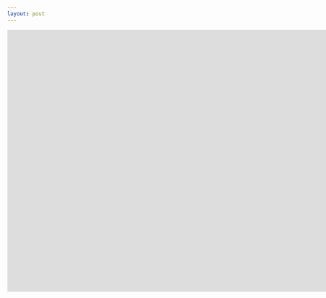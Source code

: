 ```yaml
---
layout: post
---
```

<iframe width="1600" height="300" src="https://kupolua.github.io/brisk-table-complete-example-presentation/example-pages/data-remote-server.html" frameborder="0" allowfullscreen></iframe>
<iframe width="1600" height="300" src="https://kupolua.github.io/brisk-table-complete-example-presentation/example-pages/provider-custom_fields-chckboxes-fetch_selected.html" frameborder="0" allowfullscreen></iframe>
